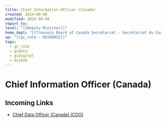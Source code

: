 ```yaml
---
title: Chief Information Officer (Canada)
created: 2024-08-08
modified: 2024-08-08
report_to: 
level: "[[Deputy Minister]]"
home_dept: "[[Treasury Board of Canada Secretariat - Secrétariat du Conseil du Trésor du Canada - TBS - SCT]]"
up: "[[gc_role - RESOURCE]]"
tags:
  - gc_role
  - gcdata
  - gcdigital
  - ds2026
---
```

# Chief Information Officer (Canada)
## Incoming Links
- [Chief Data Officer (Canada) (CDO)](Chief%20Data%20Officer%20(Canada)%20(CDO).md)
